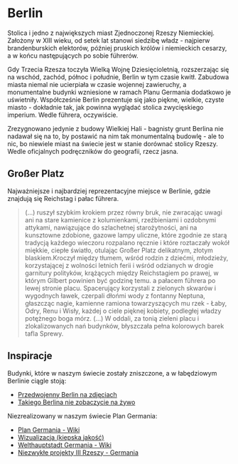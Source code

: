 
# Berlin

Stolica i jedno z największych miast Zjednoczonej Rzeszy Niemieckiej. Założony w XIII wieku, od setek lat stanowi siedzibę władz - najpierw brandenburskich elektorów, później pruskich królów i niemieckich cesarzy, a w końcu następujących po sobie führerów.

Gdy Trzecia Rzesza toczyła Wielką Wojnę Dziesięcioletnią, rozszerzając się na wschód, zachód, północ i południe, Berlin w tym czasie kwitł. Zabudowa miasta niemal nie ucierpiała w czasie wojennej zawieruchy, a monumentalne budynki wzniesione w ramach Planu Germania dodatkowo je uświetniły. Współcześnie Berlin prezentuje się jako piękne, wielkie, czyste miasto - dokładnie tak, jak powinna wyglądać stolica zwycięskiego imperium. Wedle führera, oczywiście.

Zrezygnowano jedynie z budowy Wielkiej Hali - bagnisty grunt Berlina nie nadawał się na to, by postawić na nim tak monumentalną budowlę - ale to nic, bo niewiele miast na świecie jest w stanie dorównać stolicy Rzeszy. Wedle oficjalnych podręczników do geografii, rzecz jasna.

## Großer Platz
Najważniejsze i najbardziej reprezentacyjne miejsce w Berlinie, gdzie znajdują się Reichstag i pałac führera. 

> (...) ruszył szybkim krokiem przez równy bruk, nie zwracając uwagi ani na stare kamienice z kolumienkami, rzeźbieniami i ozdobnymi attykami, nawiązujące do szlachetnej starożytności, ani na kunsztowne zdobione, gazowe lampy uliczne, które zgodnie ze starą tradycją każdego wieczoru rozpalano ręcznie i które roztaczały wokół miękkie, ciepłe światło, otulając Großer Platz delikatnym, złotym blaskiem.Kroczył między tłumem, wśród rodzin z dziećmi, młodzieży, korzystającej z wolności letnich ferii i  wśród odzianych w drogie garnitury polityków, krążących między Reichstagiem po prawej, w którym Gilbert powinien być godzinę temu. a pałacem führera po lewej stronie placu. Spacerujący korzystali z zielonych skwarów i wygodnych ławek, czerpali dłońmi wody z fontanny Neptuna, głaszcząc nagie, kamienne ramiona towarzyszących mu rzek - Łaby, Odry, Renu i Wisły, każdej o ciele pięknej kobiety, podległej władzy potężnego boga mórz. (...) W oddali, za tonią zieleni placu i zlokalizowanych nań budynków, błyszczała pełna kolorowych barek tafla Sprewy.

## Inspiracje
Budynki, które w naszym świecie zostały zniszczone, a w łabędziowym Berlinie ciągle stoją: 
- [Przedwojenny Berlin na zdjęciach](https://www.berlinsko.com/2020/03/przedwojenny-berlin-na-zdjeciach.html)
- [Takiego Berlina nie zobaczycie na żywo](https://buzz.gazeta.pl/buzz/56,156947,21084920,takiego-berlina-nigdy-nie-zobaczycie-na-zywo-wlasnie-tak-wygladal.html)

Niezrealizowany w naszym świecie Plan Germania:

- [Plan Germania - Wiki](https://pl.wikipedia.org/wiki/Plan_Germania)
- [Wizualizacja (kiepska jakość)](https://www.youtube.com/watch?v=2k9VKjfffs4)
- [Welthauptstadt Germania - Wiki](https://de.wikipedia.org/wiki/Welthauptstadt_Germania)
- [Niezwykłe projekty III Rzeszy - Germania](https://gadzetomania.pl/niezwykle-projekty-iii-rzeszy-cz-1-germania-nowa-stolica-swiata,6704098211686529a)